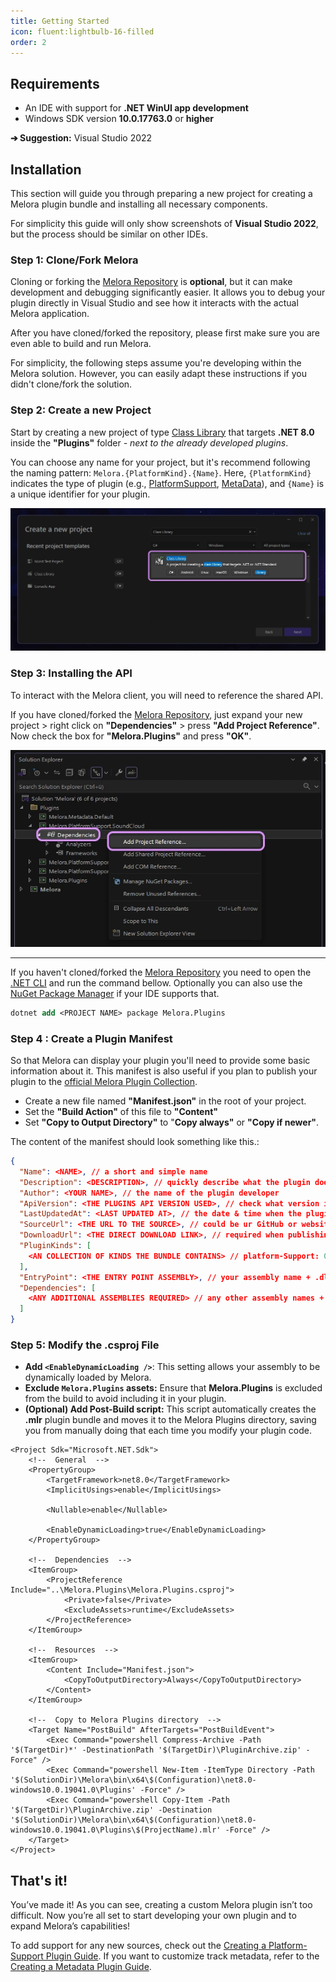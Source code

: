 ```yaml
---
title: Getting Started
icon: fluent:lightbulb-16-filled
order: 2
---
```


## Requirements
- An IDE with support for **.NET WinUI app development**
- Windows SDK version **10.0.17763.0** or **higher**

**➔ Suggestion:** Visual Studio 2022


## Installation
This section will guide you through preparing a new project for creating a Melora plugin bundle and installing all necessary components.

For simplicity this guide will only show screenshots of **Visual Studio 2022**, but the process should be similar on other IDEs.


### Step 1: Clone/Fork Melora
Cloning or forking the [Melora Repository](https://github.com/IcySnex/Melora) is **optional**, but it can make development and debugging significantly easier. It allows you to debug your plugin directly in Visual Studio and see how it interacts with the actual Melora application.

After you have cloned/forked the repository, please first make sure you are even able to build and run Melora.

For simplicity, the following steps assume you're developing within the Melora solution. However, you can easily adapt these instructions if you didn't clone/fork the solution.


### Step 2: Create a new Project
Start by creating a new project of type [Class Library](https://learn.microsoft.com/en-us/dotnet/core/tutorials/library-with-visual-studio?pivots=dotnet-8-0) that targets **.NET 8.0** inside the **"Plugins"** folder *- next to the already developed plugins*.

You can choose any name for your project, but it's recommend following the naming pattern: `Melora.{PlatformKind}.{Name}`. Here, `{PlatformKind}` indicates the type of plugin (e.g., [PlatformSupport](/Melora/guide/platform-support.html), [MetaData](/Melora/guide/metadata.html)), and `{Name}` is a unique identifier for your plugin.

![](/plugin-development/createnewproject.webp)


### Step 3: Installing the API
To interact with the Melora client, you will need to reference the shared API.

If you have cloned/forked the [Melora Repository](https://github.com/IcySnex/Melora), just expand your new project > right click on **"Dependencies"** > press **"Add Project Reference"**. Now check the box for **"Melora.Plugins"** and press **"OK"**.

![](/plugin-development/installapi.webp)

---

If you haven't cloned/forked the [Melora Repository](https://github.com/IcySnex/Melora) you need to open the [.NET CLI](https://learn.microsoft.com/en-us/dotnet/core/tools/) and run the command bellow. Optionally you can also use the [NuGet Package Manager](https://www.nuget.org/) if your IDE supports that.

```ps
dotnet add <PROJECT NAME> package Melora.Plugins
```


### Step 4 : Create a Plugin Manifest
So that Melora can display your plugin you'll need to provide some basic information about it. This manifest is also useful if you plan to publish your plugin to the [official Melora Plugin Collection](/Melora/plugin-collection/).
- Create a new file named **"Manifest.json"** in the root of your project.
- Set the **"Build Action"** of this file to **"Content"**
- Set **"Copy to Output Directory"** to "**Copy always"** or **"Copy if newer"**.

The content of the manifest should look something like this.:
```json
{
  "Name": <NAME>, // a short and simple name
  "Description": <DESCRIPTION>, // quickly describe what the plugin does
  "Author": <YOUR NAME>, // the name of the plugin developer
  "ApiVersion": <THE PLUGINS API VERSION USED>, // check what version is used in .csproj of Melora.Plugins
  "LastUpdatedAt": <LAST UPDATED AT>, // the date & time when the plugin was last updated at
  "SourceUrl": <THE URL TO THE SOURCE>, // could be ur GitHub or website
  "DownloadUrl": <THE DIRECT DOWNLOAD LINK>, // required when publishing to Melora Plugin Collection
  "PluginKinds": [
    <AN COLLECTION OF KINDS THE BUNDLE CONTAINS> // platform-Support: 0, metaData: 1, ...
  ],
  "EntryPoint": <THE ENTRY POINT ASSEMBLY>, // your assembly name + .dll
  "Dependencies": [
    <ANY ADDITIONAL ASSEMBLIES REQUIRED> // any other assembly names + .dll
  ]
}
```


### Step 5: Modify the .csproj File
- **Add `<EnableDynamicLoading />`**: This setting allows your assembly to be dynamically loaded by Melora.
- **Exclude `Melora.Plugins` assets:** Ensure that **Melora.Plugins** is excluded from the build to avoid including it in your plugin.
- **(Optional) Add Post-Build script:** This script automatically creates the **.mlr** plugin bundle and moves it to the Melora Plugins directory, saving you from manually doing that each time you modify your plugin code.
```xml{9,15-16,28-32}
<Project Sdk="Microsoft.NET.Sdk">
	<!--  General  -->
	<PropertyGroup>
		<TargetFramework>net8.0</TargetFramework>
		<ImplicitUsings>enable</ImplicitUsings>
		
		<Nullable>enable</Nullable>

		<EnableDynamicLoading>true</EnableDynamicLoading>
	</PropertyGroup>

	<!--  Dependencies  -->
	<ItemGroup>
		<ProjectReference Include="..\Melora.Plugins\Melora.Plugins.csproj">
			<Private>false</Private>
			<ExcludeAssets>runtime</ExcludeAssets>
		</ProjectReference>
	</ItemGroup>
    
    <!--  Resources  -->
    <ItemGroup>
    	<Content Include="Manifest.json">
    		<CopyToOutputDirectory>Always</CopyToOutputDirectory>
    	</Content>
    </ItemGroup>

	<!--  Copy to Melora Plugins directory  -->
	<Target Name="PostBuild" AfterTargets="PostBuildEvent">
		<Exec Command="powershell Compress-Archive -Path '$(TargetDir)*' -DestinationPath '$(TargetDir)\PluginArchive.zip' -Force" />
		<Exec Command="powershell New-Item -ItemType Directory -Path '$(SolutionDir)\Melora\bin\x64\$(Configuration)\net8.0-windows10.0.19041.0\Plugins' -Force" />
		<Exec Command="powershell Copy-Item -Path '$(TargetDir)\PluginArchive.zip' -Destination '$(SolutionDir)\Melora\bin\x64\$(Configuration)\net8.0-windows10.0.19041.0\Plugins\$(ProjectName).mlr' -Force" />
	</Target>
</Project>
```


## That's it!
You’ve made it! As you can see, creating a custom Melora plugin isn’t too difficult. Now you’re all set to start developing your own plugin and to expand Melora’s capabilities!

To add support for any new sources, check out the [Creating a Platform-Support Plugin Guide](/Melora/plugin-development/platform-support). If you want to customize track metadata, refer to the [Creating a Metadata Plugin Guide](/Melora/plugin-development/platform-support).